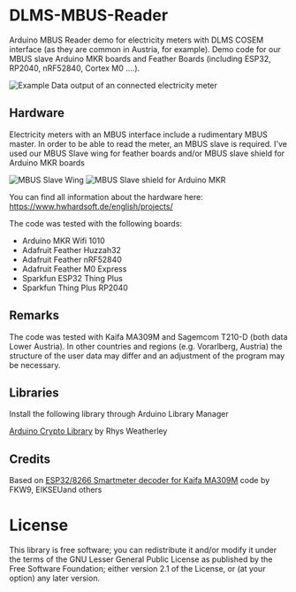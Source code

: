 # DLMS-MBUS-Reader

Arduino MBUS Reader demo for electricity meters with DLMS COSEM interface (as they are common in Austria, for example). Demo code for our  MBUS slave Arduino MKR boards and Feather Boards (including ESP32, RP2040, nRF52840, Cortex M0 ....).


![Example Data output of an connected electricity meter](https://user-images.githubusercontent.com/3049858/263453247-d6c13182-0374-48ee-8505-16257cd2addd.jpg)



## Hardware 

Electricity meters with an MBUS interface include a rudimentary MBUS master. In order to be able to read the meter, an MBUS slave is required. I've used our MBUS Slave wing for feather boards and/or MBUS slave shield for Arduino MKR boards

![MBUS Slave Wing](https://user-images.githubusercontent.com/3049858/263453697-6a00bde5-259d-4733-a12a-3dff900e32d1.jpg)  ![MBUS Slave shield for Arduino MKR](https://user-images.githubusercontent.com/3049858/263453696-eaf3f158-7afa-4ac2-a786-6002ce8581bb.jpg)

You can find all information about the hardware here:
https://www.hwhardsoft.de/english/projects/

The code was tested with the following boards:

* Arduino MKR Wifi 1010
* Adafruit Feather Huzzah32
* Adafruit Feather nRF52840
* Adafruit Feather M0 Express
* Sparkfun ESP32 Thing Plus
* Sparkfun Thing Plus RP2040


## Remarks

The code was tested with Kaifa MA309M and Sagemcom T210-D (both data Lower Austria). In other countries and regions (e.g. Vorarlberg, Austria) the structure of the user data may differ and an adjustment of the program may be necessary.



## Libraries

Install the following library through Arduino Library Manager

[Arduino Crypto Library](https://rweather.github.io/arduinolibs/crypto.html) by Rhys Weatherley 
                         


## Credits 

Based on [ESP32/8266 Smartmeter decoder for Kaifa MA309M](https://github.com/FKW9/esp-smartmeter-netznoe/) code by FKW9, EIKSEUand others
   


# License

This library is free software; you can redistribute it and/or
modify it under the terms of the GNU Lesser General Public
License as published by the Free Software Foundation; either
version 2.1 of the License, or (at your option) any later version.
